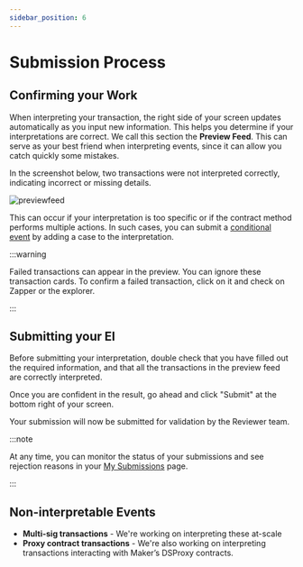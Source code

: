```yaml
---
sidebar_position: 6
---
```


# Submission Process

## Confirming your Work

When interpreting your transaction, the right side of your screen updates automatically as you input new information. This helps you determine if your interpretations are correct. We call this section the **Preview Feed**. This can serve as your best friend when interpreting events, since it can allow you catch quickly some mistakes. 

In the screenshot below, two transactions were not interpreted correctly, indicating incorrect or missing details.

![previewfeed](/img/assets/previewfeed.png)

This can occur if your interpretation is too specific or if the contract method performs multiple actions. In such cases, you can submit a [conditional event](https://protocol-docs-smoky.vercel.app/docs/Interpretation/event-interpretation/guide/conditionals) by adding a case to the interpretation.

:::warning 

Failed transactions can appear in the preview. You can ignore these transaction cards. To confirm a failed transaction, click on it and check on Zapper or the explorer.

:::

## Submitting your EI

Before submitting your interpretation, double check that you have filled out the required information, and that all the transactions in the preview feed are correctly interpreted.

Once you are confident in the result, go ahead and click "Submit" at the bottom right of your screen.

Your submission will now be submitted for validation by the Reviewer team.

:::note

At any time, you can monitor the status of your submissions and see rejection reasons in your [My Submissions](https://www.zapper.xyz/my-submissions) page.

:::

## Non-interpretable Events

- **Multi-sig transactions** - We're working on interpreting these at-scale
- **Proxy contract transactions** - We're also working on interpreting transactions interacting with Maker’s DSProxy contracts.
